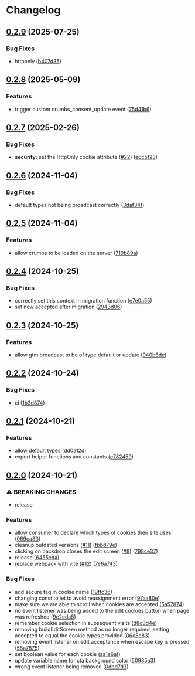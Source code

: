 # Changelog

## [0.2.9](https://github.com/krystal/crumbs/compare/v0.2.8...v0.2.9) (2025-07-25)


### Bug Fixes

* httponly ([b407d35](https://github.com/krystal/crumbs/commit/b407d35da4906b3ef73376eeb4f779f60aa54a1c))

## [0.2.8](https://github.com/krystal/crumbs/compare/v0.2.7...v0.2.8) (2025-05-09)


### Features

* trigger custom crumbs_consent_update event ([75d41b6](https://github.com/krystal/crumbs/commit/75d41b671342ff47e0b4ee799892d1c39265d8e3))

## [0.2.7](https://github.com/krystal/crumbs/compare/v0.2.6...v0.2.7) (2025-02-26)


### Bug Fixes

* **security:** set the HttpOnly cookie attribute ([#22](https://github.com/krystal/crumbs/issues/22)) ([e6c5f23](https://github.com/krystal/crumbs/commit/e6c5f234f34514f8317b79a82e115dd70ea834a8))

## [0.2.6](https://github.com/krystal/crumbs/compare/v0.2.5...v0.2.6) (2024-11-04)


### Bug Fixes

* default types not being broadcast correctly ([3daf34f](https://github.com/krystal/crumbs/commit/3daf34fd849c2c51827272791f38ee25738aa091))

## [0.2.5](https://github.com/krystal/crumbs/compare/v0.2.4...v0.2.5) (2024-11-04)


### Features

* allow crumbs to be loaded on the server ([719b89a](https://github.com/krystal/crumbs/commit/719b89a5c17a162514d729a3c7e3226cff7ce05b))

## [0.2.4](https://github.com/krystal/crumbs/compare/v0.2.3...v0.2.4) (2024-10-25)


### Bug Fixes

* correctly set this context in migration function ([e7e0a55](https://github.com/krystal/crumbs/commit/e7e0a5578475ee5e35cfaadaed64d474f46ec24e))
* set new accepted after migration ([2943d06](https://github.com/krystal/crumbs/commit/2943d0661738fbecb3ccf0d2bded3d6a28c397b2))

## [0.2.3](https://github.com/krystal/crumbs/compare/v0.2.2...v0.2.3) (2024-10-25)


### Features

* allow gtm broadcast to be of type default or update ([940b6de](https://github.com/krystal/crumbs/commit/940b6de1b14dbd478a74be23b5f8cfbbc996144f))

## [0.2.2](https://github.com/krystal/crumbs/compare/v0.2.1...v0.2.2) (2024-10-24)


### Bug Fixes

* ci ([1b3d874](https://github.com/krystal/crumbs/commit/1b3d874fb5bbf7b5b7b8330895e1925bb0ced5fe))

## [0.2.1](https://github.com/krystal/crumbs/compare/v0.2.0...v0.2.1) (2024-10-21)


### Features

* allow default types ([dd0a12d](https://github.com/krystal/crumbs/commit/dd0a12d607eddb364b08754e4a478eca1dd6ef68))
* export helper functions and constants ([e782459](https://github.com/krystal/crumbs/commit/e78245997288800a43a1967be4190670f96d48a8))

## [0.2.0](https://github.com/krystal/crumbs/compare/v0.1.9...v0.2.0) (2024-10-21)


### ⚠ BREAKING CHANGES

* release

### Features

* allow consumer to declare which types of cookies their site uses ([069ca83](https://github.com/krystal/crumbs/commit/069ca83f0fcfd1b21f3cccc2cad19c95004aea76))
* cleanup outdated versions ([#11](https://github.com/krystal/crumbs/issues/11)) ([fbbd79e](https://github.com/krystal/crumbs/commit/fbbd79e9144534c686fd2ea22e87f5837848416c))
* clicking on backdrop closes the edit screen ([#8](https://github.com/krystal/crumbs/issues/8)) ([798ce37](https://github.com/krystal/crumbs/commit/798ce37a6e0b287676c845bde169cc3e47b34a09))
* release ([6455eda](https://github.com/krystal/crumbs/commit/6455edabfaa8867506f902f86abd6732daca503e))
* replace webpack with vite ([#12](https://github.com/krystal/crumbs/issues/12)) ([7e6a743](https://github.com/krystal/crumbs/commit/7e6a743d93388e8c8b38b55bbd6b076b6303c16f))


### Bug Fixes

* add secure tag in cookie name ([19ffc36](https://github.com/krystal/crumbs/commit/19ffc36bf589389cba3eff3cfc68f07a9d780404))
* changing const to let to avoid reassignment error ([97aa80e](https://github.com/krystal/crumbs/commit/97aa80ea75e1b796f053fd1e099588ed746f52e5))
* make sure we are able to scroll when cookies are accepted ([5a57874](https://github.com/krystal/crumbs/commit/5a5787413ff4fa284c1fe981ad9aa51b6f4e1ce7))
* no event listener was being added to the edit cookies button when page was refreshed ([9c2cda5](https://github.com/krystal/crumbs/commit/9c2cda5edc34d77a4d23dd56dd86620680c7c0f6))
* remember cookie selection in subsequent visits ([d8c8d4e](https://github.com/krystal/crumbs/commit/d8c8d4e058265dc79930e94195cf6d2009889401))
* removing buildEditScreen method as no longer required, setting accepted to equal the cookie types provided ([06c8e83](https://github.com/krystal/crumbs/commit/06c8e837e1ae682289ebdd4be5f1b1249ed609ea))
* removing event listener on edit acceptance when escape key is pressed ([58a7875](https://github.com/krystal/crumbs/commit/58a78756d8fd9da73b1fe11dfd4ac4510239abd7))
* set boolean value for each cookie ([aa1e6af](https://github.com/krystal/crumbs/commit/aa1e6af731a033255adb70d30f9ccdb7ba972b48))
* update variable name for cta background color ([50985a3](https://github.com/krystal/crumbs/commit/50985a391c4d079b40f451980a71545d16cc2c4d))
* wrong event listener being removed ([0dbd7d3](https://github.com/krystal/crumbs/commit/0dbd7d3d6281082fe39bc1d72ff174806f42a268))
